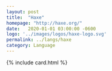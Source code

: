 ```yaml
---
layout: post
title:  "Haxe"
homepage: "http://haxe.org/"
date:   2020-01-01 03:00:00 -0600
logo: '../images/logos/haxe-logo.svg'
permalink: ../langs/haxe
category: Language
---
```


{% include card.html %}

